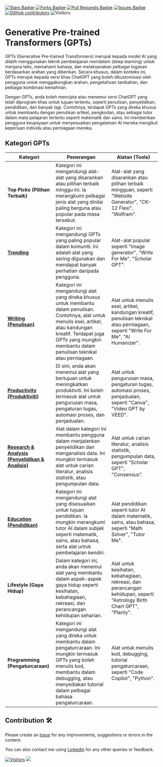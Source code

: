 <a href="https://github.com/drshahizan/ai-tools/stargazers"><img src="https://img.shields.io/github/stars/drshahizan/ai-tools" alt="Stars Badge"/></a>
<a href="https://github.com/drshahizan/ai-tools/network/members"><img src="https://img.shields.io/github/forks/drshahizan/ai-tools" alt="Forks Badge"/></a>
<a href="https://github.com/drshahizan/ai-tools"><img src="https://img.shields.io/github/issues-pr/drshahizan/ai-tools" alt="Pull Requests Badge"/></a>
<a href="https://github.com/drshahizan/ai-tools/issues"><img src="https://img.shields.io/github/issues/drshahizan/ai-tools" alt="Issues Badge"/></a>
<a href="https://github.com/drshahizan/ai-tools/graphs/contributors"><img alt="GitHub contributors" src="https://img.shields.io/github/contributors/drshahizan/ai-tools?color=2b9348"></a>
![Visitors](https://api.visitorbadge.io/api/visitors?path=https%3A%2F%2Fgithub.com%2Fdrshahizan%2Fai-tools&labelColor=%23d9e3f0&countColor=%23697689&style=flat)

# Generative Pre-trained Transformers (GPTs)

GPTs (Generative Pre-trained Transformers) merujuk kepada model AI yang dilatih menggunakan teknik pembelajaran mendalam (deep learning) untuk menjana teks, memahami bahasa, dan melaksanakan pelbagai tugasan berdasarkan arahan yang diberikan. Secara khusus, dalam konteks ini, GPTs merujuk kepada versi khas ChatGPT yang boleh dikustomisasi oleh pengguna untuk menggabungkan arahan, pengetahuan tambahan, dan pelbagai kombinasi kemahiran.

Dengan GPTs, anda boleh mencipta atau menemui versi ChatGPT yang telah diprogram khas untuk tujuan tertentu, seperti penulisan, penyelidikan, pendidikan, dan banyak lagi. Contohnya, terdapat GPTs yang direka khusus untuk membantu dengan penulisan artikel, pengkodan, atau sebagai tutor dalam mata pelajaran tertentu seperti matematik dan sains. Ini memberikan pengguna keupayaan untuk menyesuaikan pengalaman AI mereka mengikut keperluan individu atau perniagaan mereka.

## Kategori GPTs

| Kategori                       | Penerangan                                                                                                                                                         |  Alatan (Tools)                                                                                     |
|------------------------------------|-----------------------------------------------------------------------------------------------------------------------------------------------------------------------|-------------------------------------------------------------------------------------------------------------|
| **Top Picks (Pilihan Terbaik)**    | Kategori ini mengandungi alat-alat yang disarankan atau pilihan terbaik minggu ini. Ia merangkumi pelbagai jenis alat yang dinilai paling berguna atau popular pada masa tersebut. | Alat-alat yang disarankan atau pilihan terbaik mingguan, seperti "Website Generator", "CK-12 Flexi", "Wolfram".|
| **[Trending](trending.md)**                       | Kategori ini mengandungi GPTs yang paling popular dalam komuniti. Ini adalah alat yang sering digunakan dan mendapat banyak perhatian daripada pengguna.                | Alat-alat popular seperti "image generator", "Write For Me", "Scholar GPT".                                                                        |
| **[Writing (Penulisan)](writing.md)**            | Kategori ini mengandungi alat yang direka khusus untuk membantu dalam penulisan. Contohnya, alat untuk menulis esei, artikel, atau kandungan kreatif. Terdapat juga GPTs yang mungkin membantu dalam penulisan teknikal atau perniagaan. | Alat untuk menulis esei, artikel, kandungan kreatif, penulisan teknikal atau perniagaan, seperti "Write For Me", "AI Humanizer". |
| **[Productivity (Produktiviti)](productivity.md)**    | Di sini, anda akan menemui alat yang bertujuan untuk meningkatkan produktiviti. Ini boleh termasuk alat untuk pengurusan masa, pengaturan tugas, automasi proses, dan penjadualan. | Alat untuk pengurusan masa, pengaturan tugas, automasi proses, penjadualan, seperti "Canva", "Video GPT by VEED". |
| **[Research & Analysis (Penyelidikan & Analisis)](research.md)** | Alat dalam kategori ini membantu pengguna dalam menjalankan penyelidikan dan menganalisis data. Ini mungkin termasuk alat untuk carian literatur, analisis statistik, atau pengumpulan data. | Alat untuk carian literatur, analisis statistik, pengumpulan data, seperti "Scholar GPT", "Consensus".       |
| **[Education (Pendidikan)](education.md)**         | Kategori ini mengandungi alat yang disesuaikan untuk tujuan pendidikan. Ia mungkin merangkumi tutor AI dalam subjek seperti matematik, sains, atau bahasa, serta alat untuk pembelajaran kendiri. | Alat pendidikan seperti tutor AI dalam matematik, sains, atau bahasa, seperti "Math Solver", "Tutor Me".       |
| **Lifestyle (Gaya Hidup)**         | Dalam kategori ini, anda akan menemui alat yang membantu dalam aspek-aspek gaya hidup seperti kesihatan, kebahagiaan, rekreasi, dan perancangan kehidupan seharian. | Alat untuk kesihatan, kebahagiaan, rekreasi, dan perancangan kehidupan, seperti "Astrology Birth Chart GPT", "Planty". |
| **Programming (Pengaturcaraan)**   | Kategori ini mengandungi alat yang direka untuk membantu dalam pengaturcaraan. Ini mungkin termasuk GPTs yang boleh menulis kod, membantu dalam debugging, atau menyediakan tutorial dalam pelbagai bahasa pengaturcaraan. | Alat untuk menulis kod, debugging, tutorial pengaturcaraan, seperti "Code Copilot", "Python".                  |

## Contribution 🛠️
Please create an [Issue](https://github.com/drshahizan/ai-tools/issues) for any improvements, suggestions or errors in the content.

You can also contact me using [Linkedin](https://www.linkedin.com/in/drshahizan/) for any other queries or feedback.

[![Visitors](https://api.visitorbadge.io/api/visitors?path=https%3A%2F%2Fgithub.com%2Fdrshahizan&labelColor=%23697689&countColor=%23555555&style=plastic)](https://visitorbadge.io/status?path=https%3A%2F%2Fgithub.com%2Fdrshahizan)
![](https://hit.yhype.me/github/profile?user_id=81284918)

